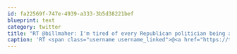```yaml
---
id: fa22569f-747e-4939-a333-3b5d38221bef
blueprint: text
category: twitter
title: "RT @billmaher: I'm tired of every Republican politician being a medical supergenius on vaginas. I want to hear gynecologists talk about  ..."
caption: 'RT <span class="username username_linked">@<a href="https://twitter.com/billmaher" title="Bill Maher">billmaher</a></span>: I''m tired of every Republican politician being a medical supergenius on vaginas. I want to hear gynecologists talk about  ...'
---
```

